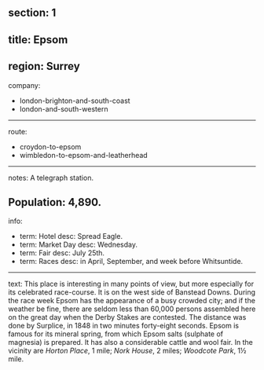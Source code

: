 section: 1
----
title: Epsom
----
region: Surrey
----
company:
- london-brighton-and-south-coast
- london-and-south-western
----
route:
- croydon-to-epsom
- wimbledon-to-epsom-and-leatherhead
----
notes: A telegraph station.

Population: 4,890.
----
info:
- term: Hotel
  desc: Spread Eagle.
- term: Market Day
  desc: Wednesday.
- term: Fair
  desc: July 25th.
- term: Races
  desc: in April, September, and week before Whitsuntide.
----
text: This place is interesting in many points of view, but more especially for its celebrated race-course. It is on the west side of Banstead Downs. During the race week Epsom has the appearance of a busy crowded city; and if the weather be fine, there are seldom less than 60,000 persons assembled here on the great day when the Derby Stakes are contested. The distance was done by Surplice, in 1848 in two minutes forty-eight seconds. Epsom is famous for its mineral spring, from which Epsom salts (sulphate of magnesia) is prepared. It has also a considerable cattle and wool fair. In the vicinity are *Horton Place*, 1 mile; *Nork House*, 2 miles; *Woodcote Park*, 1½ mile.
